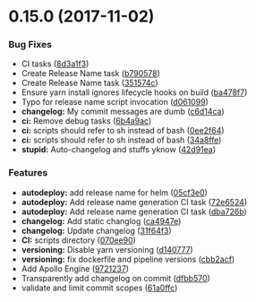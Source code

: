 <a name="0.15.0"></a>
# 0.15.0 (2017-11-02)


### Bug Fixes

* CI tasks ([8d3a1f3](https://gitlab.com/ornous/skills/api/commit/8d3a1f3))
* Create Release Name task ([b790578](https://gitlab.com/ornous/skills/api/commit/b790578))
* Create Release Name task ([351574c](https://gitlab.com/ornous/skills/api/commit/351574c))
* Ensure yarn install ignores lifecycle hooks on build ([ba478f7](https://gitlab.com/ornous/skills/api/commit/ba478f7))
* Typo for release name script invocation ([d061099](https://gitlab.com/ornous/skills/api/commit/d061099))
* **changelog:** My commit messages are dumb ([c6d14ca](https://gitlab.com/ornous/skills/api/commit/c6d14ca))
* **ci:** Remove debug tasks ([6b4a9ac](https://gitlab.com/ornous/skills/api/commit/6b4a9ac))
* **ci:** scripts should refer to sh instead of bash ([0ee2f64](https://gitlab.com/ornous/skills/api/commit/0ee2f64))
* **ci:** scripts should refer to sh instead of bash ([34a8ffe](https://gitlab.com/ornous/skills/api/commit/34a8ffe))
* **stupid:** Auto-changelog and stuffs yknow ([42d91ea](https://gitlab.com/ornous/skills/api/commit/42d91ea))


### Features

* **autodeploy:** add release name for helm ([05cf3e0](https://gitlab.com/ornous/skills/api/commit/05cf3e0))
* **autodeploy:** Add release name generation CI task ([72e6524](https://gitlab.com/ornous/skills/api/commit/72e6524))
* **autodeploy:** Add release name generation CI task ([dba726b](https://gitlab.com/ornous/skills/api/commit/dba726b))
* **changelog:** Add static changlog ([ca4947e](https://gitlab.com/ornous/skills/api/commit/ca4947e))
* **changelog:** Update changelog ([31f64f3](https://gitlab.com/ornous/skills/api/commit/31f64f3))
* **CI:** scripts directory ([070ee90](https://gitlab.com/ornous/skills/api/commit/070ee90))
* **versioning:** Disable yarn versioning ([d140777](https://gitlab.com/ornous/skills/api/commit/d140777))
* **versioning:** fix dockerfile and pipeline versions ([cbb2acf](https://gitlab.com/ornous/skills/api/commit/cbb2acf))
* Add Apollo Engine ([9721237](https://gitlab.com/ornous/skills/api/commit/9721237))
* Transparently add changelog on commit ([dfbb570](https://gitlab.com/ornous/skills/api/commit/dfbb570))
* validate and limit commit scopes ([61a0ffc](https://gitlab.com/ornous/skills/api/commit/61a0ffc))



